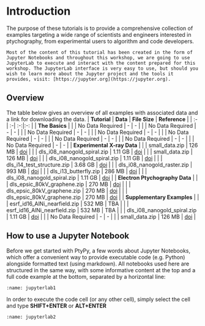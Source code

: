 # Introduction

The purpose of these tutorials is to provide a comprehensive collection of examples targeting a wide range of scientists and engineers interested in ptychography, from experimental users to algorithm and code developers.

```{note}
Most of the content of this tutorial has been created in the form of Jupyter Notebooks and throughout this workshop, we are going to use JupyterLab to execute and interact with the content prepared for this workshop. The JupyterLab interface is very easy to use, but should you wish to learn more about the Jupyter project and the tools it provides, visit: [https://jupyter.org](https://jupyter.org).
``````

## Overview

The table below gives an overview of all examples with associated data and a link for downloading the data.
| **Tutorial** 	| **Data** 	| **File Size** | **Reference**  |
| :-| :-| :-:|:-: |
| **The Basics** |
|  [](notebooks/basic_examples/00_the_parameter_tree)         |   No Data Required  | - | - |
|  [](notebooks/basic_examples/01_using_yaml_or_json_config)  |   No Data Required  | - | - |
|  [](notebooks/basic_examples/02_input_output_parameters)    |   No Data Required  | - | - |
|  [](notebooks/basic_examples/03_scan_models)            	  |   No Data Required  | - | - |
|  [](notebooks/basic_examples/04_choosing_engines)           |   No Data Required  | - | - |
|  [](notebooks/basic_examples/05_projectional_engines)       |   No Data Required  | - | - |
|  [](notebooks/basic_examples/06_stochastic_engines)         |   No Data Required  | - | - |
|  [](notebooks/basic_examples/07_gradient_based_engines)     |   No Data Required  | - | - |
| **Experimental X-ray Data** |
|  [](notebooks/experimental_xray_data/00_data_loading)            	    |  small_data.zip          	   |  126 MB  |  [doi](https://10.5281/zenodo.11501765) |
|  [](notebooks/experimental_xray_data/01_working_with_large_data)      |  dls_i08_nanogold_spiral.zip |  1.11 GB |  [doi](https://10.5281/zenodo.11501765) |
|  [](notebooks/experimental_xray_data/02_fixing_data_issues)           |  small_data.zip       	   |  126 MB  |  [doi](https://10.5281/zenodo.11501765) |
|  [](notebooks/experimental_xray_data/03_partial_coherence)            |  dls_i08_nanogold_spiral.zip |  1.11 GB |  [doi](https://10.5281/zenodo.11501765) |
|  [](notebooks/experimental_xray_data/04_position_refinement)          |  dls_i14_test_structure.zip  |  3.68 GB |  [doi](https://10.5281/zenodo.11501765) |
|  [](notebooks/experimental_xray_data/05_missing_detector_frames)      |  dls_i08_nanogold_raster.zip |  993 MB  |  [doi](https://10.5281/zenodo.11501765) |
|  [](notebooks/experimental_xray_data/06_testing_different_algorithms) |  dls_i13_butterfly.zip       |  286 MB  |  [doi](https://10.5281/zenodo.11501765) |
|  [](notebooks/experimental_xray_data/07_multi_gpu)            	    |  dls_i08_nanogold_spiral.zip |  1.11 GB |  [doi](https://10.5281/zenodo.11501765) |
| **Electron Ptychography Data** |
|  [](notebooks/ptychography_with_electrons/00_electron_data)            	        | dls_epsic_80kV_graphene.zip  |  270 MB  |  [doi](https://10.5281/zenodo.11501765) |
|  [](notebooks/ptychography_with_electrons/01_chaining_multiple_engines)         	| dls_epsic_80kV_graphene.zip  |  270 MB  |  [doi](https://10.5281/zenodo.11501765) |
|  [](notebooks/ptychography_with_electrons/02_start_from_previous_reconstruction)  | dls_epsic_80kV_graphene.zip  |  270 MB  |  [doi](https://10.5281/zenodo.11501765) |
| **Supplementary Examples** |
|  [](notebooks/supplementary_examples/00_nearfield_ptychography)  |  esrf_id16_AlNi_nearfield.zip        	|  532 MB  |        TBA       	|
|  [](notebooks/supplementary_examples/01_object_regularisation)   |  esrf_id16_AlNi_nearfield.zip        	|  532 MB  |        TBA       	|
|  [](notebooks/supplementary_examples/02_live_visualisation)      |  dls_i08_nanogold_spiral.zip           |  1.11 GB |  [doi](https://10.5281/zenodo.11501765) |
|  [](notebooks/supplementary_examples/03_simulating_data)         |  No Data Required                      |  -       | -                                       |
|  [](notebooks/supplementary_examples/04_modified_initial_probe)  |  small_data.zip                        |  126 MB  |  [doi](https://10.5281/zenodo.11501765) |
 

## How to use a Jupyter Notebook

Before we get started with PtyPy, a few words about Jupyter Notebooks, which offer a convenient way to provide executable code (e.g. Python) alongside formatted text (using markdown). All notebooks used here are structured in the same way, with some informative content at the top and a full code example at the bottom, separated by a horizontal line:

```{figure} ./jupyter_notebook_1.PNG
:name: jupyterlab1
```

In order to execute the code cell (or any other cell), simply select the cell and type **SHIFT+ENTER** or **ALT+ENTER**

```{figure} ./jupyter_notebook_2.PNG
:name: jupyterlab2
```
